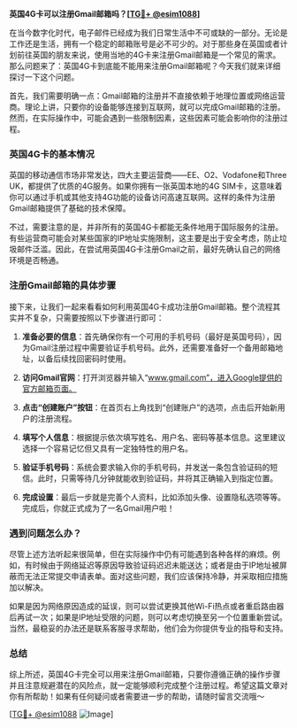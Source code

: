 **英国4G卡可以注册Gmail邮箱吗？[[TG💪+ @esim1088](https://t.me/s/esim1088)]**

在当今数字化时代，电子邮件已经成为我们日常生活中不可或缺的一部分。无论是工作还是生活，拥有一个稳定的邮箱账号是必不可少的。对于那些身在英国或者计划前往英国的朋友来说，使用当地的4G卡来注册Gmail邮箱是一个常见的需求。那么问题来了：英国4G卡到底能不能用来注册Gmail邮箱呢？今天我们就来详细探讨一下这个问题。

首先，我们需要明确一点：Gmail邮箱的注册并不直接依赖于地理位置或网络运营商。理论上讲，只要你的设备能够连接到互联网，就可以完成Gmail邮箱的注册。然而，在实际操作中，可能会遇到一些限制因素，这些因素可能会影响你的注册过程。

### 英国4G卡的基本情况

英国的移动通信市场非常发达，四大主要运营商——EE、O2、Vodafone和Three UK，都提供了优质的4G服务。如果你拥有一张英国本地的4G SIM卡，这意味着你可以通过手机或其他支持4G功能的设备访问高速互联网。这样的条件为注册Gmail邮箱提供了基础的技术保障。

不过，需要注意的是，并非所有的英国4G卡都能无条件地用于国际服务的注册。有些运营商可能会对某些国家的IP地址实施限制，这主要是出于安全考虑，防止垃圾邮件泛滥。因此，在尝试用英国4G卡注册Gmail之前，最好先确认自己的网络环境是否畅通。

### 注册Gmail邮箱的具体步骤

接下来，让我们一起来看看如何利用英国4G卡成功注册Gmail邮箱。整个流程其实并不复杂，只需要按照以下步骤进行即可：

1. **准备必要的信息**：首先确保你有一个可用的手机号码（最好是英国号码），因为Gmail注册过程中需要验证手机号码。此外，还需要准备好一个备用邮箱地址，以备后续找回密码时使用。

2. **访问Gmail官网**：打开浏览器并输入“www.gmail.com”，进入Google提供的官方邮箱页面。

3. **点击“创建账户”按钮**：在首页右上角找到“创建账户”的选项，点击后开始新用户的注册流程。

4. **填写个人信息**：根据提示依次填写姓名、用户名、密码等基本信息。这里建议选择一个容易记忆但又具有一定独特性的用户名。

5. **验证手机号码**：系统会要求输入你的手机号码，并发送一条包含验证码的短信。此时，只需等待几分钟就能收到验证码，并将其正确输入到指定位置。

6. **完成设置**：最后一步就是完善个人资料，比如添加头像、设置隐私选项等等。完成后，你就正式成为了一名Gmail用户啦！

### 遇到问题怎么办？

尽管上述方法听起来很简单，但在实际操作中仍有可能遇到各种各样的麻烦。例如，有时候由于网络延迟等原因导致验证码迟迟未能送达；或者是由于IP地址被屏蔽而无法正常提交申请表单。面对这些问题，我们应该保持冷静，并采取相应措施加以解决。

如果是因为网络原因造成的延误，则可以尝试更换其他Wi-Fi热点或者重启路由器后再试一次；如果是IP地址受限的问题，则可以考虑切换至另一个位置重新尝试。当然，最稳妥的办法还是联系客服寻求帮助，他们会为你提供专业的指导和支持。

### 总结

综上所述，英国4G卡完全可以用来注册Gmail邮箱，只要你遵循正确的操作步骤并且注意规避潜在的风险点，就一定能够顺利完成整个注册过程。希望这篇文章对你有所帮助！如果有任何疑问或者需要进一步的帮助，请随时留言交流哦～

[[TG💪+ @esim1088](https://t.me/s/esim1088) ![Image](https://i.postimg.cc/4NQfJmqS/Snipaste-2025-05-13-00-14-12.png)]